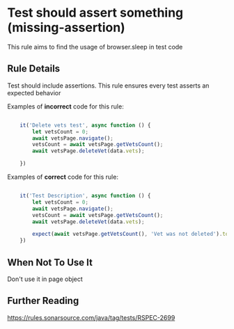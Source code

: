 # Test should assert something (missing-assertion)

This rule aims to find the usage of browser.sleep in test code


## Rule Details

Test should include assertions. This rule ensures every test asserts an expected behavior 

Examples of **incorrect** code for this rule:

```js

    it('Delete vets test', async function () {
        let vetsCount = 0;
        await vetsPage.navigate();
        vetsCount = await vetsPage.getVetsCount();
        await vetsPage.deleteVet(data.vets);

    })

```

Examples of **correct** code for this rule:

```js

    it('Test Description', async function () {
        let vetsCount = 0;
        await vetsPage.navigate();
        vetsCount = await vetsPage.getVetsCount();
        await vetsPage.deleteVet(data.vets);

        expect(await vetsPage.getVetsCount(), 'Vet was not deleted').to.be.equal(vetsCount-1);
    })

```


## When Not To Use It

Don't use it in page object

## Further Reading

https://rules.sonarsource.com/java/tag/tests/RSPEC-2699
